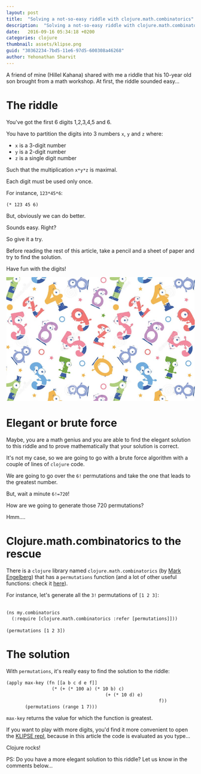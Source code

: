 ```yaml
---
layout: post
title:  "Solving a not-so-easy riddle with clojure.math.combinatorics"
description:  "Solving a not-so-easy riddle with clojure.math.combinatorics. permutations. arithmetics."
date:   2016-09-16 05:34:18 +0200
categories: clojure
thumbnail: assets/klipse.png
guid: "30362234-7bd5-11e6-97d5-600308a46268"
author: Yehonathan Sharvit
---
```



A friend of mine (Hillel Kahana) shared with me a riddle that his 10-year old son brought from a math workshop. At first, the riddle sounded easy...



# The riddle

You've got the first 6 digits 1,2,3,4,5 and 6.

You have to partition the digits into 3 numbers `x`, `y` and `z` where:

- `x` is a 3-digit number
- `y` is a 2-digit number
- `z` is a single digit number

Such that the multiplication `x*y*z` is maximal.

Each digit must be used only once.

For instance, `123*45*6`:

~~~klipse
(* 123 45 6)
~~~

But, obviously we can do better.

Sounds easy. Right?

So give it a try.

Before reading the rest of this article, take a pencil and a sheet of paper and try to find the solution.

Have fun with the digits!

![digits](/assets/digits.jpg)


# Elegant or brute force

Maybe, you are a math genius and you are able to find the elegant solution to this riddle and to prove mathematically that your solution is correct.

It's not my case, so we are going to go with a brute force algorithm with a couple of lines of  `clojure` code.

We are going to go over the `6!` permutations and take the one that leads to the greatest number.

But, wait a minute `6!=720`!

How are we going to generate those 720 permutations?

Hmm....


# Clojure.math.combinatorics to the rescue

There is a `clojure` library named `clojure.math.combinatorics` (by [Mark Engelberg](https://github.com/Engelberg)) that has a `permutations` function (and a lot of other useful functions: check it [here](https://github.com/clojure/math.combinatorics)).


For instance, let's generate all the `3!` permutations of `[1 2 3]`:


<pre><code class="language-klipse" data-external-libs="https://raw.githubusercontent.com/viebel/math.combinatorics/master/src/main/clojure">
(ns my.combinatorics
  (:require [clojure.math.combinatorics :refer [permutations]]))

(permutations [1 2 3])
</code></pre>


# The solution

With `permutations`, it's really easy to find the solution to the riddle:


~~~klipse
(apply max-key (fn [[a b c d e f]]
                 (* (+ (* 100 a) (* 10 b) c)
                                     (+ (* 10 d) e)
                                                         f))
       (permutations (range 1 7)))
~~~

`max-key` returns the value for which the function is greatest.


If you want to play with more digits, you'd find it more convenient to open the [KLIPSE repl](http://app.klipse.tech/?cljs_in.gist=viebel/e52e5fecb6dae2372640c02e1ce97427&external-libs=[https://raw.githubusercontent.com/viebel/math.combinatorics/master/src/main/clojure/]&eval_only=1), because in this article the code is evaluated as you type...

Clojure rocks!

PS: Do you have a more elegant solution to this riddle? Let us know in the comments below...
